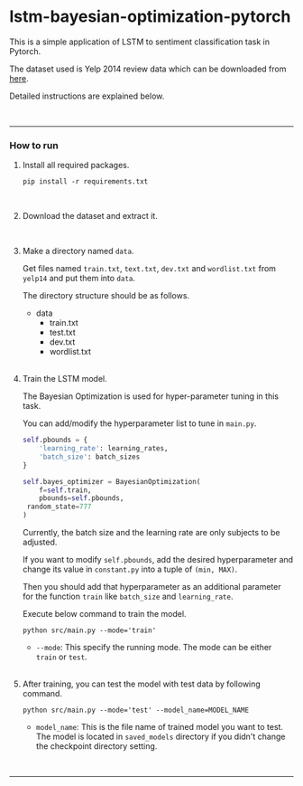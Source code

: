 # lstm-bayesian-optimization-pytorch
This is a simple application of LSTM to sentiment classification task in Pytorch.

The dataset used is Yelp 2014 review data which can be downloaded from [here](http://www.thunlp.org/~chm/data/data.zip).

Detailed instructions are explained below.

<br/>

---

### How to run

1. Install all required packages.

   ```shell
   pip install -r requirements.txt
   ```

   <br/>

2. Download the dataset and extract it.

   <br/>

3. Make a directory named `data`.

   Get files named `train.txt`, `text.txt`, `dev.txt` and `wordlist.txt` from `yelp14`  and put them into `data`.

   The directory structure should be as follows.

   - data
     - train.txt
     - test.txt
     - dev.txt
     - wordlist.txt

   <br/>

4. Train the LSTM model.

   The Bayesian Optimization is used for hyper-parameter tuning in this task.

   You can add/modify the hyperparameter list to tune in `main.py`.

   ```python
   self.pbounds = {
       'learning_rate': learning_rates,
       'batch_size': batch_sizes
   }
   
   self.bayes_optimizer = BayesianOptimization(
       f=self.train,
       pbounds=self.pbounds,
   	random_state=777
   )
   ```

   Currently, the batch size and the learning rate are only subjects to be adjusted.

   If you want to modify `self.pbounds`, add the desired hyperparameter and change its value in `constant.py` into a tuple of `(min, MAX)`.

   Then you should add that hyperparameter as an additional parameter for the function `train` like `batch_size` and `learning_rate`.

   Execute below command to train the model.

   ```shell
   python src/main.py --mode='train'
   ```

   - `--mode`: This specify the running mode. The mode can be either `train` or `test`.

   <br/>

5. After training, you can test the model with test data by following command.

   ```shell
   python src/main.py --mode='test' --model_name=MODEL_NAME
   ```

   - `model_name`: This is the file name of trained model you want to test. The model is located in `saved_models` directory if you didn't change the checkpoint directory setting.

<br/>

---



